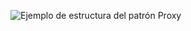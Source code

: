 ![Ejemplo de estructura del patrón Proxy](https://refactoring.guru/images/patterns/diagrams/proxy/example.png)